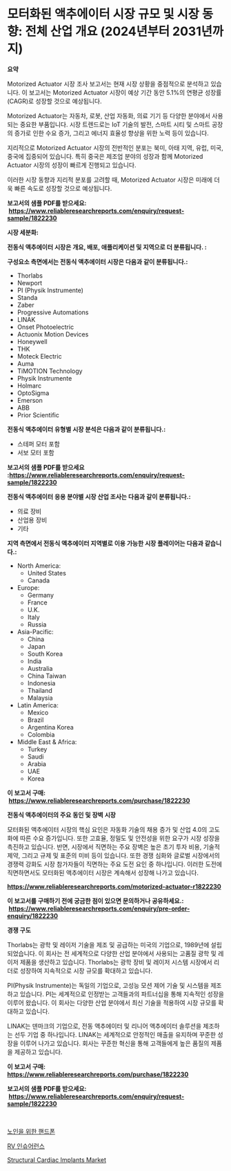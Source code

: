 <p><h1>모터화된 액추에이터 시장 규모 및 시장 동향: 전체 산업 개요 (2024년부터 2031년까지)</h1></p><p><strong>요약</strong></p>
<p><p>Motorized Actuator 시장 조사 보고서는 현재 시장 상황을 중점적으로 분석하고 있습니다. 이 보고서는 Motorized Actuator 시장이 예상 기간 동안 5.1%의 연평균 성장률(CAGR)로 성장할 것으로 예상됩니다.</p><p>Motorized Actuator는 자동차, 로봇, 산업 자동화, 의료 기기 등 다양한 분야에서 사용되는 중요한 부품입니다. 시장 트렌드로는 IoT 기술의 발전, 스마트 시티 및 스마트 공장의 증가로 인한 수요 증가, 그리고 에너지 효율성 향상을 위한 노력 등이 있습니다.</p><p>지리적으로 Motorized Actuator 시장의 전반적인 분포는 북미, 아태 지역, 유럽, 미국, 중국에 집중되어 있습니다. 특히 중국은 제조업 분야의 성장과 함께 Motorized Actuator 시장의 성장이 빠르게 진행되고 있습니다.</p><p>이러한 시장 동향과 지리적 분포를 고려할 때, Motorized Actuator 시장은 미래에 더욱 빠른 속도로 성장할 것으로 예상됩니다.</p></p>
<p><strong>보고서의 샘플 PDF를 받으세요: &nbsp;<a href="https://www.reliableresearchreports.com/enquiry/request-sample/1822230">https://www.reliableresearchreports.com/enquiry/request-sample/1822230</a></strong></p>
<p><strong>시장 세분화:</strong></p>
<p><strong> 전동식 액추에이터 시장은 개요, 배포, 애플리케이션 및 지역으로 더 분류됩니다. :</strong></p>
<p><strong>구성요소 측면에서는 전동식 액추에이터 시장은 다음과 같이 분류됩니다.:</strong></p>
<p><ul><li>Thorlabs</li><li>Newport</li><li>PI (Physik Instrumente)</li><li>Standa</li><li>Zaber</li><li>Progressive Automations</li><li>LINAK</li><li>Onset Photoelectric</li><li>Actuonix Motion Devices</li><li>Honeywell</li><li>THK</li><li>Moteck Electric</li><li>Auma</li><li>TiMOTION Technology</li><li>Physik Instrumente</li><li>Holmarc</li><li>OptoSigma</li><li>Emerson</li><li>ABB</li><li>Prior Scientific</li></ul></p>
<p><strong> 전동식 액추에이터 유형별 시장 분석은 다음과 같이 분류됩니다.:</strong></p>
<p><ul><li>스테퍼 모터 포함</li><li>서보 모터 포함</li></ul></p>
<p><strong>보고서의 샘플 PDF를 받으세요 :<a href="https://www.reliableresearchreports.com/enquiry/request-sample/1822230">https://www.reliableresearchreports.com/enquiry/request-sample/1822230</a></strong></p>
<p><strong> 전동식 액추에이터 응용 분야별 시장 산업 조사는 다음과 같이 분류됩니다.:</strong></p>
<p><ul><li>의료 장비</li><li>산업용 장비</li><li>기타</li></ul></p>
<p><strong>지역 측면에서 전동식 액추에이터 지역별로 이용 가능한 시장 플레이어는 다음과 같습니다.:</strong></p>
<p><ul>
    <li>
        North America:
        <ul>
            <li>United States</li>
            <li>Canada</li>
        </ul>
    </li>
    <li>
        Europe:
        <ul>
            <li>Germany</li>
            <li>France</li>
            <li>U.K.</li>
            <li>Italy</li>
            <li>Russia</li>
        </ul>
    </li>
    <li>
        Asia-Pacific:
        <ul>
            <li>China</li>
            <li>Japan</li>
            <li>South Korea</li>
            <li>India</li>
            <li>Australia</li>
            <li>China Taiwan</li>
            <li>Indonesia</li>
            <li>Thailand</li>
            <li>Malaysia</li>
        </ul>
    </li>
    <li>
        Latin America:
        <ul>
            <li>Mexico</li>
            <li>Brazil</li>
            <li>Argentina Korea</li>
            <li>Colombia</li>
        </ul>
    </li>
    <li>
        Middle East & Africa:
        <ul>
            <li>Turkey</li>
            <li>Saudi</li>
            <li>Arabia</li>
            <li>UAE</li>
            <li>Korea</li>
        </ul>
    </li>
    </ul></p>
<p><strong>이 보고서 구매: &nbsp;<a href="https://www.reliableresearchreports.com/purchase/1822230">https://www.reliableresearchreports.com/purchase/1822230</a></strong></p>
<p><strong>전동식 액추에이터의 주요 동인 및 장벽 시장</strong></p>
<p><p>모터화된 액추에이터 시장의 핵심 요인은 자동화 기술의 채용 증가 및 산업 4.0의 고도화에 따른 수요 증가입니다. 또한 고효율, 정밀도 및 안전성을 위한 요구가 시장 성장을 촉진하고 있습니다. 반면, 시장에서 직면하는 주요 장벽은 높은 초기 투자 비용, 기술적 제약, 그리고 규제 및 표준의 미비 등이 있습니다. 또한 경쟁 심화와 글로벌 시장에서의 경쟁력 강화도 시장 참가자들이 직면하는 주요 도전 요인 중 하나입니다. 이러한 도전에 직면하면서도 모터화된 액추에이터 시장은 계속해서 성장해 나가고 있습니다.</p></p>
<p><strong><a href="https://www.reliableresearchreports.com/motorized-actuator-r1822230">https://www.reliableresearchreports.com/motorized-actuator-r1822230</a></strong></p>
<p><strong>이 보고서를 구매하기 전에 궁금한 점이 있으면 문의하거나 공유하세요.: &nbsp;<a href="https://www.reliableresearchreports.com/enquiry/pre-order-enquiry/1822230">https://www.reliableresearchreports.com/enquiry/pre-order-enquiry/1822230</a></strong></p>
<p><strong>경쟁 구도</strong></p>
<p><p>Thorlabs는 광학 및 레이저 기술을 제조 및 공급하는 미국의 기업으로, 1989년에 설립되었습니다. 이 회사는 전 세계적으로 다양한 산업 분야에서 사용되는 고품질 광학 및 레이저 제품을 생산하고 있습니다. Thorlabs는 광학 장비 및 레이저 시스템 시장에서 리더로 성장하여 지속적으로 시장 규모를 확대하고 있습니다.</p><p>PI(Physik Instrumente)는 독일의 기업으로, 고성능 모션 제어 기술 및 시스템을 제조하고 있습니다. PI는 세계적으로 인정받는 고객들과의 파트너십을 통해 지속적인 성장을 이루어 왔습니다. 이 회사는 다양한 산업 분야에서 최신 기술을 적용하여 시장 규모를 확대하고 있습니다.</p><p>LINAK는 덴마크의 기업으로, 전동 액추에이터 및 리니어 액추에이터 솔루션을 제조하는 선두 기업 중 하나입니다. LINAK는 세계적으로 안정적인 매출을 유지하며 꾸준한 성장을 이루어 나가고 있습니다. 회사는 꾸준한 혁신을 통해 고객들에게 높은 품질의 제품을 제공하고 있습니다.</p></p>
<p><strong>이 보고서 구매: &nbsp; <a href="https://www.reliableresearchreports.com/purchase/1822230">https://www.reliableresearchreports.com/purchase/1822230</a></strong></p>
<p><strong>보고서의 샘플 PDF를 받으세요: &nbsp;<a href="https://www.reliableresearchreports.com/enquiry/request-sample/1822230">https://www.reliableresearchreports.com/enquiry/request-sample/1822230</a></strong><strong></strong></p>
<p>&nbsp;</p>
<p><p><a href="https://medium.com/@christianlarkinus/%EB%85%B8%EC%9D%B8%EC%9A%A9-%ED%9C%B4%EB%8C%80%EC%A0%84%ED%99%94-%EC%8B%9C%EC%9E%A5%EC%9D%98-%ED%86%B5%EC%B0%B0-%EC%8B%9C%EC%9E%A5-%EB%8F%99%ED%96%A5-%EC%84%B1%EC%9E%A5-2024%EB%85%84%EB%B6%80%ED%84%B0-2031%EB%85%84%EA%B9%8C%EC%A7%80-%EC%98%88%EC%B8%A1%EB%90%9C-%EA%B2%83-21216fd5e635">노인을 위한 핸드폰</a></p><p><a href="https://medium.com/@goonfghyt6587/rv-%EB%B3%B4%ED%97%98-%EC%8B%9C%EC%9E%A5-2031%EB%85%84%EA%B9%8C%EC%A7%80%EC%9D%98-%ED%8A%B8%EB%A0%8C%EB%93%9C-%EC%98%88%EC%B8%A1-%EB%B0%8F-%EA%B2%BD%EC%9F%81-%EB%B6%84%EC%84%9D-523d52f8f159">RV 인슈어런스</a></p><p><a href="https://eight-handstand-8fb.notion.site/Structural-Cardiac-Implants-Market-Report-Reveals-the-Latest-Trends-And-Growth-Opportunities-of-this-d8b6b13b5e44426b87abc22676e6f548">Structural Cardiac Implants Market</a></p></p>
